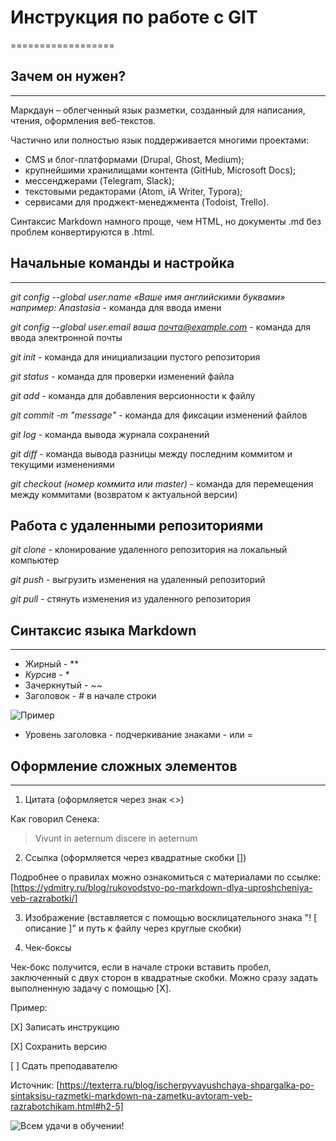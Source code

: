 # Инструкция по работе с GIT
==================

## Зачем он нужен?
----------------
Маркдаун – облегченный язык разметки, созданный для написания, чтения, оформления веб-текстов.

Частично или полностью язык поддерживается многими проектами:

* CMS и блог-платформами (Drupal, Ghost, Medium);
* крупнейшими хранилищами контента (GitHub, Microsoft Docs);
* мессенджерами (Telegram, Slack);
* текстовыми редакторами (Atom, iA Writer, Typora);
* сервисами для проджект-менеджмента (Todoist, Trello).

Синтаксис Markdown намного проще, чем HTML, но документы .md без проблем конвертируются в .html.

## Начальные команды и настройка
---------------

*git config --global user.name «Ваше имя английскими буквами» например: Anastasia* - команда для ввода имени

*git config --global user.email ваша почта@example.com* - команда для ввода электронной почты

*git init* - команда для инициализации пустого репозитория

*git status* - команда для проверки изменений файла

*git add* - команда для добавления версионности к файлу

*git commit -m "message"* - команда для фиксации изменений файлов

*git log* - команда вывода журнала сохранений

*git diff* - команда вывода разницы между последним коммитом и текущими изменениями

*git checkout (номер коммита или master)* - команда для перемещения между коммитами (возвратом к актуальной версии) 

## Работа с удаленными репозиториями

*git clone* - клонирование удаленного репозитория на локальный компьютер

*git push* - выгрузить изменения на удаленный репозиторий

*git pull* - стянуть изменения из удаленного репозитория

## Синтаксис языка Markdown
----------
* Жирный - **
* *Курсив* - *
* Зачеркнутый - ~~
* Заголовок - # в начале строки

![Пример](C:\Users\Анастасия\Downloads\имидж)

* Уровень заголовка - подчеркивание знаками - или =
## Оформление сложных элементов
----------------
1. Цитата (оформляется через знак <>)

Как говорил Сенека: 
>Vivunt in aeternum discere in aeternum 

2. Ссылка (оформляется через квадратные скобки [])

Подробнее о правилах можно ознакомиться с материалами по ссылке: [https://ydmitry.ru/blog/rukovodstvo-po-markdown-dlya-uproshcheniya-veb-razrabotki/]

3. Изображение (вставляется с помощью восклицательного знака "! [ описание ]" и путь к файлу через круглые скобки)

4. Чек-боксы

 Чек-бокс получится, если в начале строки вставить пробел, заключенный с двух сторон в квадратные скобки. Можно сразу задать выполненную задачу с помощью [X]. 

 Пример:

 [X] Записать инструкцию

 [X] Сохранить версию

 [ ] Сдать преподавателю 

Источник: [https://texterra.ru/blog/ischerpyvayushchaya-shpargalka-po-sintaksisu-razmetki-markdown-na-zametku-avtoram-veb-razrabotchikam.html#h2-5]

![Всем удачи в обучении!](C:\Users\Анастасия\Downloads\кот)
